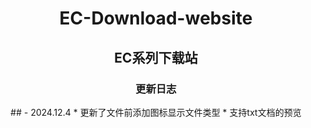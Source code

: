 <center>
  <h1>EC-Download-website</h1>
  <h2>EC系列下载站</h2>
  <h3>更新日志</h3>
  ## - 2024.12.4
  * 更新了文件前添加图标显示文件类型
  * 支持txt文档的预览







</center>
